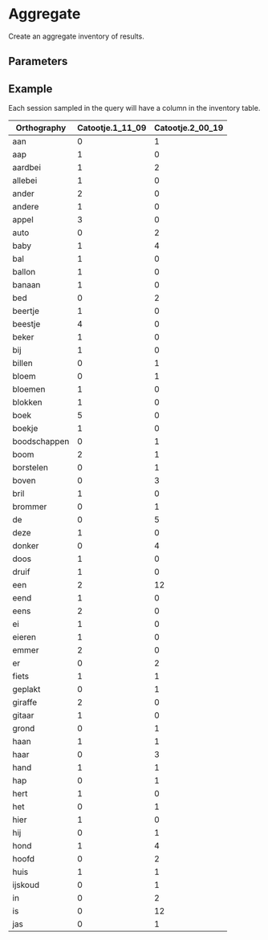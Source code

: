 # Aggregate

Create an aggregate inventory of results.

## Parameters



## Example

Each session sampled in the query will have a column in the inventory table.

| Orthography | Catootje.1_11_09 | Catootje.2_00_19 |
| --- | --- | --- |
| aan | 0 | 1 |
| aap | 1 | 0 |
| aardbei | 1 | 2 |
| allebei | 1 | 0 |
| ander | 2 | 0 |
| andere | 1 | 0 |
| appel | 3 | 0 |
| auto | 0 | 2 |
| baby | 1 | 4 |
| bal | 1 | 0 |
| ballon | 1 | 0 |
| banaan | 1 | 0 |
| bed | 0 | 2 |
| beertje | 1 | 0 |
| beestje | 4 | 0 |
| beker | 1 | 0 |
| bij | 1 | 0 |
| billen | 0 | 1 |
| bloem | 0 | 1 |
| bloemen | 1 | 0 |
| blokken | 1 | 0 |
| boek | 5 | 0 |
| boekje | 1 | 0 |
| boodschappen | 0 | 1 |
| boom | 2 | 1 |
| borstelen | 0 | 1 |
| boven | 0 | 3 |
| bril | 1 | 0 |
| brommer | 0 | 1 |
| de | 0 | 5 |
| deze | 1 | 0 |
| donker | 0 | 4 |
| doos | 1 | 0 |
| druif | 1 | 0 |
| een | 2 | 12 |
| eend | 1 | 0 |
| eens | 2 | 0 |
| ei | 1 | 0 |
| eieren | 1 | 0 |
| emmer | 2 | 0 |
| er | 0 | 2 |
| fiets | 1 | 1 |
| geplakt | 0 | 1 |
| giraffe | 2 | 0 |
| gitaar | 1 | 0 |
| grond | 0 | 1 |
| haan | 1 | 1 |
| haar | 0 | 3 |
| hand | 1 | 1 |
| hap | 0 | 1 |
| hert | 1 | 0 |
| het | 0 | 1 |
| hier | 1 | 0 |
| hij | 0 | 1 |
| hond | 1 | 4 |
| hoofd | 0 | 2 |
| huis | 1 | 1 |
| ijskoud | 0 | 1 |
| in | 0 | 2 |
| is | 0 | 12 |
| jas | 0 | 1 |